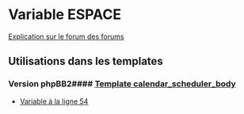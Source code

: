 # Variable ESPACE
[Explication sur le forum des forums](http://forum.forumactif.com/t294113-listing-des-variables#ESPACE)
## Utilisations dans les templates
### Version phpBB2#### [Template calendar_scheduler_body](subsilver/calendar_scheduler_body.md)
* [Variable à la ligne 54](../subsilver/calendar_scheduler_body.tpl#L54)